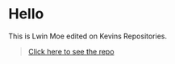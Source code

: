 # Hello

This is Lwin Moe edited on Kevins Repositories.

> [Click here to see the repo](https://github.com/KevinMetalhead99/pythongaming "Python Repo")